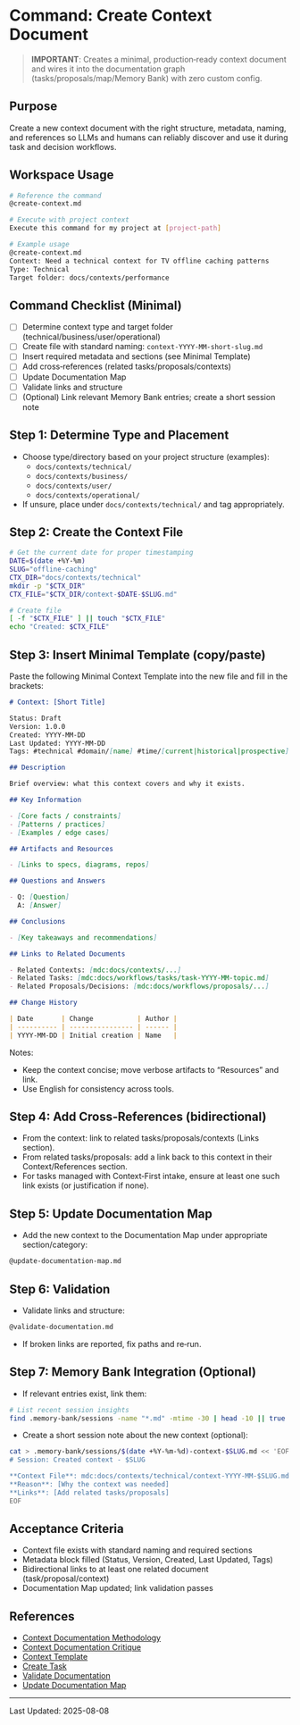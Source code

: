 # Command: Create Context Document

> **IMPORTANT**: Creates a minimal, production‑ready context document and wires it into the documentation graph (tasks/proposals/map/Memory Bank) with zero custom config.

## Purpose

Create a new context document with the right structure, metadata, naming, and references so LLMs and humans can reliably discover and use it during task and decision workflows.

## Workspace Usage

```bash
# Reference the command
@create-context.md

# Execute with project context
Execute this command for my project at [project-path]

# Example usage
@create-context.md
Context: Need a technical context for TV offline caching patterns
Type: Technical
Target folder: docs/contexts/performance
```

## Command Checklist (Minimal)

- [ ] Determine context type and target folder (technical/business/user/operational)
- [ ] Create file with standard naming: `context-YYYY-MM-short-slug.md`
- [ ] Insert required metadata and sections (see Minimal Template)
- [ ] Add cross‑references (related tasks/proposals/contexts)
- [ ] Update Documentation Map
- [ ] Validate links and structure
- [ ] (Optional) Link relevant Memory Bank entries; create a short session note

## Step 1: Determine Type and Placement

- Choose type/directory based on your project structure (examples):
  - `docs/contexts/technical/`
  - `docs/contexts/business/`
  - `docs/contexts/user/`
  - `docs/contexts/operational/`
- If unsure, place under `docs/contexts/technical/` and tag appropriately.

## Step 2: Create the Context File

```bash
# Get the current date for proper timestamping
DATE=$(date +%Y-%m)
SLUG="offline-caching"
CTX_DIR="docs/contexts/technical"
mkdir -p "$CTX_DIR"
CTX_FILE="$CTX_DIR/context-$DATE-$SLUG.md"

# Create file
[ -f "$CTX_FILE" ] || touch "$CTX_FILE"
echo "Created: $CTX_FILE"
```

## Step 3: Insert Minimal Template (copy/paste)

Paste the following Minimal Context Template into the new file and fill in the brackets:

```markdown
# Context: [Short Title]

Status: Draft
Version: 1.0.0
Created: YYYY-MM-DD
Last Updated: YYYY-MM-DD
Tags: #technical #domain/[name] #time/[current|historical|prospective]

## Description

Brief overview: what this context covers and why it exists.

## Key Information

- [Core facts / constraints]
- [Patterns / practices]
- [Examples / edge cases]

## Artifacts and Resources

- [Links to specs, diagrams, repos]

## Questions and Answers

- Q: [Question]
  A: [Answer]

## Conclusions

- [Key takeaways and recommendations]

## Links to Related Documents

- Related Contexts: [mdc:docs/contexts/...]
- Related Tasks: [mdc:docs/workflows/tasks/task-YYYY-MM-topic.md]
- Related Proposals/Decisions: [mdc:docs/workflows/proposals/...]

## Change History

| Date       | Change           | Author |
| ---------- | ---------------- | ------ |
| YYYY-MM-DD | Initial creation | Name   |
```

Notes:

- Keep the context concise; move verbose artifacts to “Resources” and link.
- Use English for consistency across tools.

## Step 4: Add Cross‑References (bidirectional)

- From the context: link to related tasks/proposals/contexts (Links section).
- From related tasks/proposals: add a link back to this context in their Context/References section.
- For tasks managed with Context‑First intake, ensure at least one such link exists (or justification if none).

## Step 5: Update Documentation Map

- Add the new context to the Documentation Map under appropriate section/category:

```bash
@update-documentation-map.md
```

## Step 6: Validation

- Validate links and structure:

```bash
@validate-documentation.md
```

- If broken links are reported, fix paths and re‑run.

## Step 7: Memory Bank Integration (Optional)

- If relevant entries exist, link them:

```bash
# List recent session insights
find .memory-bank/sessions -name "*.md" -mtime -30 | head -10 || true
```

- Create a short session note about the new context (optional):

```bash
cat > .memory-bank/sessions/$(date +%Y-%m-%d)-context-$SLUG.md << 'EOF'
# Session: Created context - $SLUG

**Context File**: mdc:docs/contexts/technical/context-YYYY-MM-$SLUG.md
**Reason**: [Why the context was needed]
**Links**: [Add related tasks/proposals]
EOF
```

## Acceptance Criteria

- Context file exists with standard naming and required sections
- Metadata block filled (Status, Version, Created, Last Updated, Tags)
- Bidirectional links to at least one related document (task/proposal/context)
- Documentation Map updated; link validation passes

## References

- [Context Documentation Methodology](mdc:methodology/context-documentation.md)
- [Context Documentation Critique](mdc:contexts/analysis/analysis-context-documentation-critique.md)
- [Context Template](mdc:templates/context-template.md)
- [Create Task](mdc:commands/create-task.md)
- [Validate Documentation](mdc:commands/validate-documentation.md)
- [Update Documentation Map](mdc:commands/update-documentation-map.md)

---

Last Updated: 2025-08-08
